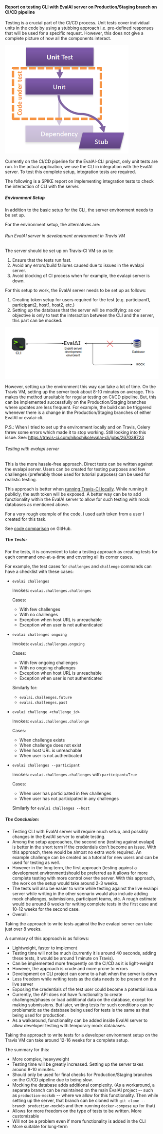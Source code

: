 <h4> Report on testing CLI with EvalAI server on Production/Staging branch on CI/CD pipeline </h4>

Testing is a crucial part of the CI/CD process. Unit tests cover individual units in the code by using a stubbing
approach i.e. pre-defined responses that will be used for a specific request. However, this does not give a complete
picture of how all the components interact.

![Stubbing Image](../../images/stubbing.png)

Currently on the CI/CD pipeline for the EvalAI-CLI project, only unit tests are run. In the actual application, we use
the CLI in integration with the EvalAI server. To test this complete setup, integration tests are required.

The following is a SPIKE report on implementing integration tests to check the interaction of CLI with the server.

<h5> Environment  Setup </h5>
In addition to the basic setup for the CLI, the server environment needs to be set up.

For the environment setup, the alternatives are:

<h6> Run EvalAI server in development environment in Travis VM </h6>

The server should be set up on Travis-CI VM so as to:
  1.	Ensure that the tests run fast.
  2.	Avoid any errors/build failures caused due to issues in the evalapi server.
  3.	Avoid blocking of CI process when for example, the evalapi server is down.

For this setup to work, the EvalAI server needs to be set up as follows:
  1.	Creating token setup for users required for the test (e.g. participant1, participant2, host1, host2, etc.)
  2.	Setting up the database that the server will be modifying: as our objective is only to test the interaction
  between the CLI and the server, this part can be mocked.

  ![Mock database](../../images/mock-db.png)

However, setting up the environment this way can take a lot of time. On the Travis VM, setting up the server took about
8-10 minutes on average. This makes the method unsuitable for regular testing on CI/CD pipeline. But, this can be
implemented successfully on the Production/Staging branches where updates are less frequent. For example, the build can
be triggered whenever there is a change in the Production/Staging branches of either EvalAI or evalai-cli.

P.S.: When I tried to set up the environment locally and on Travis, Celery threw some errors which made it to
stop working. Still looking into this issue. See: https://travis-ci.com/nikochiko/evalai-cli/jobs/267038723

<h6> Testing with evalapi server </h6>

This is the more hassle-free approach. Direct tests can be written against the evalapi server. Users can be created for
testing purposes and few challenges (preferably those used for tutorial purposes) can be used for realistic testing.

This approach is better when
[running Travis-CI locally](https://medium.com/google-developers/how-to-run-travisci-locally-on-docker-822fc6b2db2e).
While running it publicly, the auth token will be exposed. A better way can be to add functionality within the EvalAI
server to allow for such testing with mock databases as mentioned above.

For a very rough example of the code, I used auth token from a user I created for this task.

See [code comparison](https://github.com/Cloud-CV/evalai-cli/pull/208) on GitHub.


<h5> The Tests: </h5>
For the tests, it is convenient to take a testing approach as creating tests for each command one-at-a-time and covering
all its corner cases.

For example, the test cases for `challenges` and `challenge` commands can have a
checklist with these cases:

* `evalai challenges`

	Invokes: `evalai.challenges.challenges`

  Cases:

    * With few challenges
  	* With no challenges
    * Exception when host URL is unreachable
    * Exception when user is not authenticated

* `evalai challenges ongoing`

  Invokes: `evalai.challenges.ongoing`

  Cases:

    * With few ongoing challenges
    * With no ongoing challenges
    * Exception when host URL is unreachable
    * Exception when user is not authenticated

  Similarly for:

    * `evalai.challenges.future`
    * `evalai.challenges.past`

* `evalai challenge <challenge_id>`

	Invokes: `evalai.challenges.challenge`

	Cases:

    * When challenge  exists
    * When challenge does not exist
    * When host URL is unreachable
    * When user is not authenticated

* `evalai challenges --participant`

	Invokes: `evalai.challenges.challenges` with `participant=True`

	Cases:

    * When user has participated in few challenges
    * When user has not participated in any challenges

  Similarly for `evalai challenges --host`

<h5> The Conclusion: </h5>

* Testing CLI with EvalAI server will require much setup, and possibly changes in the EvalAI server to enable testing.
* Among the setup approaches, the second one (testing against evalapi) is better in the short term if the credentials
 don't become an issue. With this approach, there would be almost no extra work required. An example challenge can be
 created as a tutorial for new users and can be used for testing as well.
* However in the long term, the first approach (testing against a development environment)should be preferred as it
 allows for more complete testing with more control over the server. With this approach, the work on the setup would
 take around 2-3 weeks.
* The tests will also be easier to write while testing against the live evalapi server while writing in the other
  scenario would also include adding mock challenges, submissions, participant teams, etc. A rough estimate would be
  around 8 weeks for writing complete tests in the first case and 10-12 weeks for the second case.
* Overall:  

Taking the approach to write tests against the live evalapi server can take just over 8 weeks.

A summary of this approach is as follows:
*	Lightweight, faster to implement
*	Testing time will not be much (currently it is around 40 seconds, adding these tests, it would be around 1 minute on
  Travis).
*	Can be implemented more frequently on the CI/CD as it is light-weight
*	However, the approach is crude and more prone to errors
*	Development on CLI project can come to a halt when the server is down
*	Less freedom while writing tests as the data needs to be present on the live server
*	Exposing the credentials of the test user could become a potential issue
*	Currently, the API does not have functionality to create challenges/phases or load additional data on the database,
 except for making submissions. But later, writing tests for such conditions can be problematic as the database being
 used for tests is the same as that being used for production.
*	As a walkaround, functionality can be added inside EvalAI server to allow developer testing with temporary mock
 databases.

Taking the approach to write tests for a developer environment setup on the Travis VM can take around 12-16 weeks for a
complete setup.

The summary for this:
*	More complex, heavyweight
*	Testing time will be greatly increased. Setting up the server takes around 8-10 minutes.
*	Should only be used for final checks for Production/Staging branches on the CI/CD pipeline due to being slow.
*	Mocking the database adds additional complexity. (As a workaround, a separate branch can be maintained on the main
  EvalAI project -- such as `production-mockdb` -- where we allow for this functionality. Then while setting up the
  server, that branch can be cloned with `git clone --branch production-mockdb` and then running `docker-compose` up for
  that)
*	Allows for more freedom on the type of tests to be written. More customizable
*	Will not be a problem even if more functionality is added in the CLI
*	More suitable for long-term
